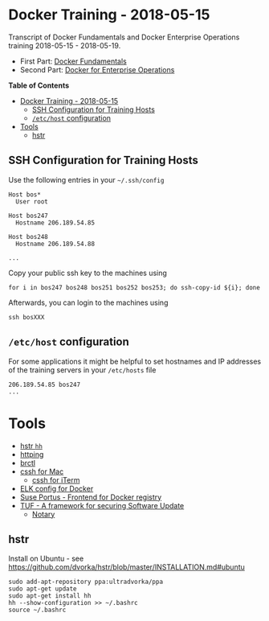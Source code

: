 Docker Training - 2018-05-15
============================

Transcript of Docker Fundamentals and Docker Enterprise Operations training 2018-05-15 - 2018-05-19.

* First Part: [Docker Fundamentals](01_docker-fundamentals/README.md)
* Second Part: [Docker for Enterprise Operations](02_docker-for-enterprise-operations/README.md)


**Table of Contents**

[TOC levels=1-3]: # " "

- [Docker Training - 2018-05-15](#docker-training---2018-05-15)
    - [SSH Configuration for Training Hosts](#ssh-configuration-for-training-hosts)
    - [`/etc/host` configuration](#etchost-configuration)
- [Tools](#tools)
    - [hstr](#hstr)


SSH Configuration for Training Hosts
------------------------------------

Use the following entries in your `~/.ssh/config`

    Host bos*
      User root
    
    Host bos247
      Hostname 206.189.54.85
    
    Host bos248
      Hostname 206.189.54.88
    
    ...

Copy your public ssh key to the machines using

    for i in bos247 bos248 bos251 bos252 bos253; do ssh-copy-id ${i}; done

Afterwards, you can login to the machines using

    ssh bosXXX


`/etc/host` configuration
-------------------------

For some applications it might be helpful to set hostnames and IP addresses of the training servers in your `/etc/hosts` file

    206.189.54.85 bos247
    ...


Tools
=====

* [hstr `hh`](https://github.com/dvorka/hstr)
* [httping](https://www.vanheusden.com/httping/)
* [brctl](https://www.thegeekstuff.com/2017/06/brctl-bridge/)
* [cssh for Mac](http://brewformulas.org/Csshx)
  * [cssh for iTerm](https://github.com/wouterdebie/i2cssh)
* [ELK config for Docker](https://github.com/docker-training/elk-dee)
* [Suse Portus - Frontend for Docker registry](http://port.us.org/)
* [TUF - A framework for securing Software Update](https://theupdateframework.github.io/)
  * [Notary](https://github.com/theupdateframework/notary)

hstr
----

Install on Ubuntu - see https://github.com/dvorka/hstr/blob/master/INSTALLATION.md#ubuntu

    sudo add-apt-repository ppa:ultradvorka/ppa
    sudo apt-get update
    sudo apt-get install hh
    hh --show-configuration >> ~/.bashrc
    source ~/.bashrc
